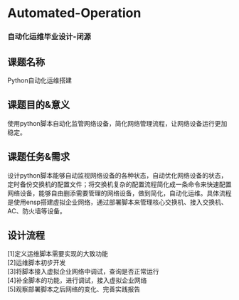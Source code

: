 # Automated-Operation
### 自动化运维毕业设计-闭源
## 课题名称
Python自动化运维搭建  
## 课题目的&意义
使用python脚本自动化监管网络设备，简化网络管理流程，让网络设备运行更加稳定。  
## 课题任务&需求
设计python脚本能够自动监视网络设备的各种状态，自动优化网络设备的状态，定时备份交换机的配置文件；将交换机复杂的配置流程简化成一条命令来快速配置网络设备，能够自由删添需要管理的网络设备，做到简化，自动化运维。具体流程是使用ensp搭建虚拟企业网络，通过部署脚本来管理核心交换机、接入交换机、AC、防火墙等设备。  
## 设计流程
[1]定义运维脚本需要实现的大致功能  
[2]运维脚本初步开发  
[3]将脚本接入虚拟企业网络中调试，查询是否正常运行  
[4]补全脚本的功能，进行调试，接入虚拟企业网络  
[5]观察部署脚本之后网络的变化、完善实践报告  